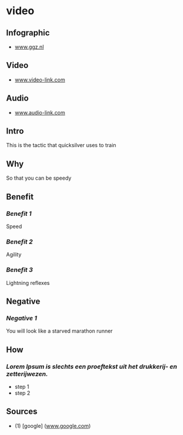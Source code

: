 [//]: <> (FD1,TH1,X5D1,EPAMA)


# **video**

## **Infographic**
[//]: <> (BO-infographic)
* www.ggz.nl

[//]: <> (EO-infographic)
## **Video**
[//]: <> (BO-video)
* www.video-link.com

[//]: <> (EO-video)
## **Audio**
[//]: <> (BO-audio)
* www.audio-link.com

[//]: <> (EO-audio)
## **Intro**
[//]: <> (BO-intro)
This is the tactic that quicksilver uses to train

[//]: <> (EO-intro)
## **Why**
[//]: <> (BO-why)
So that you can be speedy

[//]: <> (EO-why)
## **Benefit**
[//]: <> (BO-why-benefit)

### *Benefit 1*
Speed

### *Benefit 2*
Agility

### *Benefit 3*
Lightning reflexes

[//]: <> (EO-why-benefit)
## **Negative**
[//]: <> (BO-why-negative)

### *Negative 1*
You will look like a starved marathon runner

[//]: <> (EO-why-negative)
## **How**
[//]: <> (BO-how)

### *Lorem Ipsum is slechts een proeftekst uit het drukkerij- en zetterijwezen.*
* step 1
* step 2

[//]: <> (EO-how)

## **Sources**
[//]: <> (BO-sources)

- (1)	[google] (www.google.com)

[//]: <> (EO-sources)
